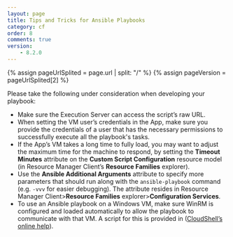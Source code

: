 ```yaml
---
layout: page
title: Tips and Tricks for Ansible Playbooks
category: cf
order: 8
comments: true
version:
    - 8.2.0
---
```


{% assign pageUrlSplited = page.url | split: "/" %}
{% assign pageVersion = pageUrlSplited[2] %}

Please take the following under consideration when developing your playbook:

* Make sure the Execution Server can access the script’s raw URL.
* When setting the VM user’s credentials in the App, make sure you provide the credentials of a user that has the necessary permissions to successfully execute all the playbook's tasks.
* If the App’s VM takes a long time to fully load, you may want to adjust the maximum time for the machine to respond, by setting the **Timeout Minutes** attribute on the **Custom Script Configuration** resource model (in Resource Manager Client’s **Resource Families** explorer).
* Use the **Ansible Additional Arguments** attribute to specify more parameters that should run along with the `ansible-playbook` command (e.g. `-vvv` for easier debugging). The attribute resides in Resource Manager Client>**Resource Families** explorer>**Configuration Services**.
* To use an Ansible playbook on a Windows VM, make sure WinRM is configured and loaded automatically to allow the playbook to communicate with that VM. A script for this is provided in (<a href="http://help.quali.com/Online%20Help/8.2.0.3290/Portal/Content/Admn/Cnfg-WinRM-for-Ansible.htm" target="_blank">CloudShell’s online help</a>).